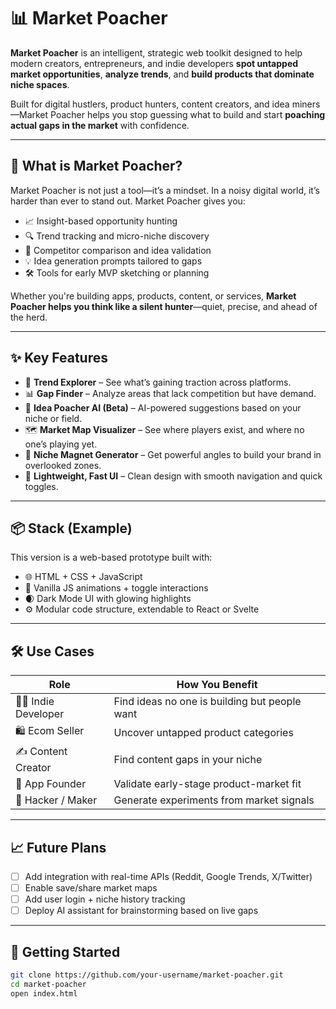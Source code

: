 # 📊 Market Poacher

**Market Poacher** is an intelligent, strategic web toolkit designed to help modern creators, entrepreneurs, and indie developers **spot untapped market opportunities**, **analyze trends**, and **build products that dominate niche spaces**.

Built for digital hustlers, product hunters, content creators, and idea miners—Market Poacher helps you stop guessing what to build and start **poaching actual gaps in the market** with confidence.

---

## 🎯 What is Market Poacher?

Market Poacher is not just a tool—it’s a mindset. In a noisy digital world, it’s harder than ever to stand out. Market Poacher gives you:

- 📈 Insight-based opportunity hunting  
- 🔍 Trend tracking and micro-niche discovery  
- 💼 Competitor comparison and idea validation  
- 💡 Idea generation prompts tailored to gaps  
- 🛠️ Tools for early MVP sketching or planning  

Whether you're building apps, products, content, or services, **Market Poacher helps you think like a silent hunter**—quiet, precise, and ahead of the herd.

---

## ✨ Key Features

- 🚀 **Trend Explorer** – See what’s gaining traction across platforms.
- 📊 **Gap Finder** – Analyze areas that lack competition but have demand.
- 🧠 **Idea Poacher AI (Beta)** – AI-powered suggestions based on your niche or field.
- 🗺️ **Market Map Visualizer** – See where players exist, and where no one’s playing yet.
- 🔗 **Niche Magnet Generator** – Get powerful angles to build your brand in overlooked zones.
- 🧰 **Lightweight, Fast UI** – Clean design with smooth navigation and quick toggles.

---

## 📦 Stack (Example)

This version is a web-based prototype built with:

- 🌐 HTML + CSS + JavaScript
- 🧪 Vanilla JS animations + toggle interactions
- 🌒 Dark Mode UI with glowing highlights
- ⚙️ Modular code structure, extendable to React or Svelte

---

## 🛠️ Use Cases

| Role           | How You Benefit                            |
|----------------|---------------------------------------------|
| 🧑‍💻 Indie Developer | Find ideas no one is building but people want |
| 🛍️ Ecom Seller     | Uncover untapped product categories         |
| ✍️ Content Creator | Find content gaps in your niche              |
| 📱 App Founder     | Validate early-stage product-market fit     |
| 🧪 Hacker / Maker  | Generate experiments from market signals    |

---

## 📈 Future Plans

- [ ] Add integration with real-time APIs (Reddit, Google Trends, X/Twitter)
- [ ] Enable save/share market maps
- [ ] Add user login + niche history tracking
- [ ] Deploy AI assistant for brainstorming based on live gaps

---

## 🧪 Getting Started

```bash
git clone https://github.com/your-username/market-poacher.git
cd market-poacher
open index.html
